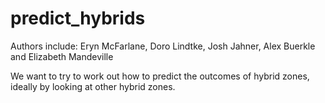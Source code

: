# predict_hybrids
Authors include: Eryn McFarlane, Doro Lindtke, Josh Jahner, Alex Buerkle and Elizabeth Mandeville

We want to try to work out how to predict the outcomes of hybrid zones, ideally by looking at other hybrid zones.
